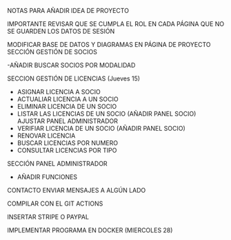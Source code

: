 NOTAS PARA AÑADIR IDEA DE PROYECTO 

IMPORTANTE REVISAR QUE SE CUMPLA EL ROL EN CADA PÁGINA QUE NO SE GUARDEN LOS DATOS DE SESIÓN 

MODIFICAR BASE DE DATOS Y DIAGRAMAS EN PÁGINA DE PROYECTO
SECCIÓN GESTIÓN DE SOCIOS 

-AÑADIR BUSCAR SOCIOS POR MODALIDAD

SECCION GESTIÓN DE LICENCIAS (Jueves 15)


  - ASIGNAR LICENCIA A SOCIO
  - ACTUALIAR LICENCIA A UN SOCIO
  - ELIMINAR LICENCIA DE UN SOCIO
  - LISTAR LAS LICENCIAS DE UN SOCIO (AÑADIR PANEL SOCIO) AJUSTAR PANEL ADMINISTRADOR
  - VERIFIAR LICENCIA DE UN SOCIO (AÑADIR PANEL SOCIO)
  - RENOVAR LICENCIA
  - BUSCAR LICENCIAS POR NUMERO
  - CONSULTAR LICENCIAS POR TIPO


SECCIÓN PANEL ADMINISTRADOR

  - AÑADIR FUNCIONES

CONTACTO ENVIAR MENSAJES A ALGÚN LADO

COMPILAR CON EL GIT ACTIONS

INSERTAR STRIPE O PAYPAL

IMPLEMENTAR PROGRAMA EN DOCKER (MIERCOLES 28)
